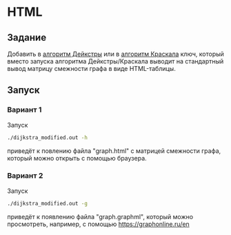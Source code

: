 # HTML 

## Задание

Добавить в [алгоритм Дейкстры](../Dijkstra) или в [алгоритм Краскала](../Kruskal) ключ, который вместо запуска алгоритма Дейкстры/Краскала выводит на стандартный вывод матрицу смежности графа в виде HTML-таблицы.

## Запуск

### Вариант 1

Запуск

```bash
./dijkstra_modified.out -h
```

приведёт к повлению файла "graph.html" с матрицей смежности графа, который можно открыть с помощью браузера.

### Вариант 2

Запуск

```bash
./dijkstra_modified.out -g
```

приведёт к появлению файла "graph.graphml", который можно просмотреть, например, с помощью https://graphonline.ru/en
